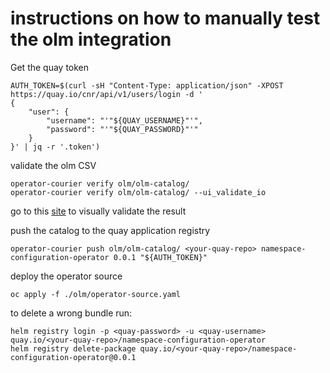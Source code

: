 # instructions on how to manually test the olm integration

Get the quay token

```shell
AUTH_TOKEN=$(curl -sH "Content-Type: application/json" -XPOST https://quay.io/cnr/api/v1/users/login -d '
{
    "user": {
        "username": "'"${QUAY_USERNAME}"'",
        "password": "'"${QUAY_PASSWORD}"'"
    }
}' | jq -r '.token')
```

validate the olm CSV

```shell
operator-courier verify olm/olm-catalog/
operator-courier verify olm/olm-catalog/ --ui_validate_io
```

go to this [site](https://operatorhub.io/preview) to visually validate the result

push the catalog to the quay application registry

```shell
operator-courier push olm/olm-catalog/ <your-quay-repo> namespace-configuration-operator 0.0.1 "${AUTH_TOKEN}"
```

deploy the operator source

```shell
oc apply -f ./olm/operator-source.yaml
```

to delete a wrong bundle run:
```shell
helm registry login -p <quay-password> -u <quay-username> quay.io/<your-quay-repo>/namespace-configuration-operator 
helm registry delete-package quay.io/<your-quay-repo>/namespace-configuration-operator@0.0.1
```